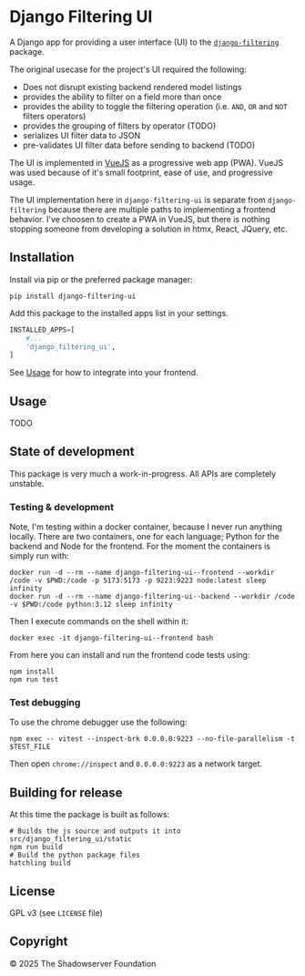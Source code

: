 # Django Filtering UI

A Django app for providing a user interface (UI) to the
[`django-filtering`](https://github.com/The-Shadowserver-Foundation/django-filtering)
package.

The original usecase for the project's UI required the following:

- Does not disrupt existing backend rendered model listings
- provides the ability to filter on a field more than once
- provides the ability to toggle the filtering operation
  (i.e. `AND`, `OR` and `NOT` filters operators)
- provides the grouping of filters by operator (TODO)
- serializes UI filter data to JSON
- pre-validates UI filter data before sending to backend (TODO)

The UI is implemented in [VueJS](vuejs.org) as a progressive web app (PWA).
VueJS was used because of it's small footprint, ease of use, and progressive usage.

The UI implementation here in `django-filtering-ui` is separate from `django-filtering`
because there are multiple paths to implementing a frontend behavior.
I've choosen to create a PWA in VueJS,
but there is nothing stopping someone from developing a solution in htmx, React, JQuery, etc.

## Installation

Install via pip or the preferred package manager:

    pip install django-filtering-ui

Add this package to the installed apps list in your settings.
```py
INSTALLED_APPS=[
    #...
    'django_filtering_ui',
]
```

See [Usage](#usage) for how to integrate into your frontend.

## Usage

TODO

## State of development

This package is very much a work-in-progress. All APIs are completely unstable.

### Testing & development

Note, I'm testing within a docker container, because I never run anything locally.
There are two containers, one for each language; Python for the backend and Node for the frontend.
For the moment the containers is simply run with:

    docker run -d --rm --name django-filtering-ui--frontend --workdir /code -v $PWD:/code -p 5173:5173 -p 9223:9223 node:latest sleep infinity
    docker run -d --rm --name django-filtering-ui--backend --workdir /code -v $PWD:/code python:3.12 sleep infinity

Then I execute commands on the shell within it:

    docker exec -it django-filtering-ui--frontend bash

From here you can install and run the frontend code tests using:

    npm install
    npm run test

### Test debugging

To use the chrome debugger use the following:

    npm exec -- vitest --inspect-brk 0.0.0.0:9223 --no-file-parallelism -t $TEST_FILE

Then open `chrome://inspect` and `0.0.0.0:9223` as a network target.

## Building for release

<!-- TODO: Investigate hatchling build hooks to build js src during py pkg build. -->

At this time the package is built as follows:

    # Builds the js source and outputs it into src/django_filtering_ui/static
    npm run build
    # Build the python package files
    hatchling build

## License

GPL v3 (see `LICENSE` file)


## Copyright

© 2025 The Shadowserver Foundation
